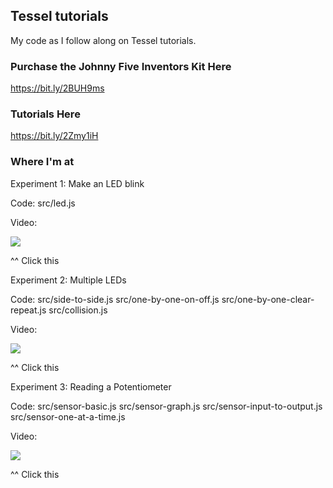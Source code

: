## Tessel tutorials

My code as I follow along on Tessel tutorials.

### Purchase the Johnny Five Inventors Kit Here ###
https://bit.ly/2BUH9ms

### Tutorials Here ###
https://bit.ly/2Zmy1iH

### Where I'm at ###
Experiment 1: Make an LED blink

Code: src/led.js

Video: 

[![](http://img.youtube.com/vi/wbSchAi2qRk/0.jpg)](http://www.youtube.com/watch?v=wbSchAi2qRk "")

^^ Click this

Experiment 2: Multiple LEDs

Code:   src/side-to-side.js
        src/one-by-one-on-off.js
        src/one-by-one-clear-repeat.js
        src/collision.js

Video: 

[![](http://img.youtube.com/vi/NWs3Gs7iXhQ/0.jpg)](http://www.youtube.com/watch?v=NWs3Gs7iXhQ "")

^^ Click this

Experiment 3: Reading a Potentiometer

Code:   src/sensor-basic.js
        src/sensor-graph.js
        src/sensor-input-to-output.js
        src/sensor-one-at-a-time.js

Video: 

[![](http://img.youtube.com/vi/UM1e0I1gAks/0.jpg)](http://www.youtube.com/watch?v=UM1e0I1gAks "")

^^ Click this